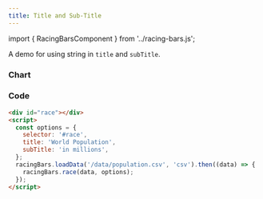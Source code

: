 ```yaml
---
title: Title and Sub-Title
---
```


import { RacingBarsComponent } from '../racing-bars.js';

A demo for using string in `title` and `subTitle`.

<!--truncate-->

### Chart

<div className="gallery">
  <RacingBarsComponent
    elementId="gallery-title-string"
    dataUrl="/data/population.csv"
    dataType="csv"
    title="World Population"
    subTitle="in millions"
  />
</div>

### Code

```html {5,6}
<div id="race"></div>
<script>
  const options = {
    selector: '#race',
    title: 'World Population',
    subTitle: 'in millions',
  };
  racingBars.loadData('/data/population.csv', 'csv').then((data) => {
    racingBars.race(data, options);
  });
</script>
```
